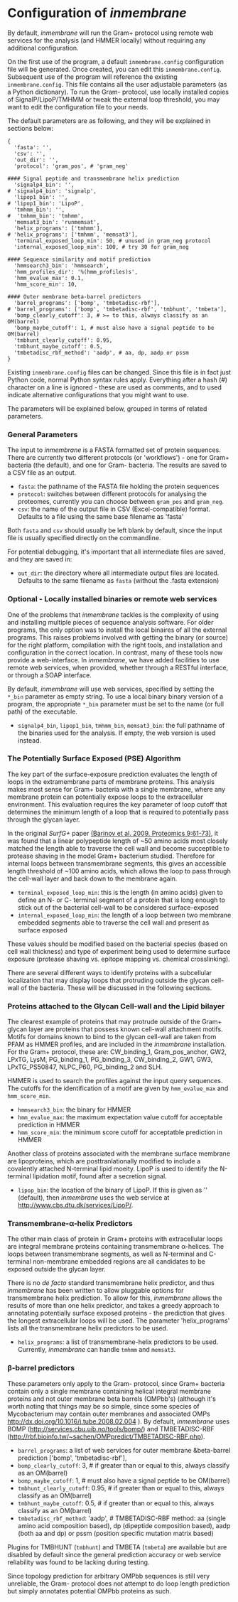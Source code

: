 # Configuration of _inmembrane_ 

By default, _inmembrane_ will run the Gram+ protocol using remote web services for the analysis (and HMMER locally) without requiring any additional configuration.

On the first use of the program, a default `inmembrane.config` configuration file will be generated. Once created, you can edit this `inmembrane.config`. Subsequent use of the program will reference the existing `inmembrane.config`. This file contains all the user adjustable parameters (as a Python dictionary). To run the Gram- protocol, use locally installed copies of SignalP/LipoP/TMHMM or tweak the external loop threshold, you may want to edit the configuration file to your needs.

The default parameters are as following, and they will be explained in sections below:

    {
      'fasta': '',
      'csv': '',
      'out_dir': '',
      'protocol': 'gram_pos', # 'gram_neg'
      
    #### Signal peptide and transmembrane helix prediction
      'signalp4_bin': '',
    # 'signalp4_bin': 'signalp',
      'lipop1_bin': '',
    # 'lipop1_bin': 'LipoP',
      'tmhmm_bin': '',
    #  'tmhmm_bin': 'tmhmm',
      'memsat3_bin': 'runmemsat',
      'helix_programs': ['tmhmm'],
    # 'helix_programs': ['tmhmm', 'memsat3'],
      'terminal_exposed_loop_min': 50, # unused in gram_neg protocol
      'internal_exposed_loop_min': 100, # try 30 for gram_neg
      
    #### Sequence similarity and motif prediction
      'hmmsearch3_bin': 'hmmsearch',
      'hmm_profiles_dir': '%(hmm_profiles)s',
      'hmm_evalue_max': 0.1,
      'hmm_score_min': 10,
      
    #### Outer membrane beta-barrel predictors
      'barrel_programs': ['bomp', 'tmbetadisc-rbf'],
    # 'barrel_programs': ['bomp', 'tmbetadisc-rbf', 'tmbhunt', 'tmbeta'],
      'bomp_clearly_cutoff': 3, # >= to this, always classify as an OM(barrel)
      'bomp_maybe_cutoff': 1, # must also have a signal peptide to be OM(barrel)
      'tmbhunt_clearly_cutoff': 0.95,
      'tmbhunt_maybe_cutoff': 0.5,
      'tmbetadisc_rbf_method': 'aadp', # aa, dp, aadp or pssm
    }

Existing `inmembrane.config` files can be changed. Since this file is in fact just Python code, normal Python syntax rules apply. Everything after a hash (#) character on a line is ignored - these are used as comments, and to used indicate alternative configurations that you might want to use.

The parameters will be explained below, grouped in terms of related parameters.

### General Parameters

The input to _inmembrane_ is a FASTA formatted set of protein sequences. There are currently two different protocols (or 'workflows') - one for Gram+ bacteria (the default), and one for Gram- bacteria. The results are saved to a CSV file as an output.

- `fasta`: the pathname of the FASTA file holding the protein sequences
- `protocol`: switches between different protocols for analysing the proteomes, currently you can choose between `gram_pos` and `gram_neg`.
- `csv`: the name of the output file in CSV (Excel-compatible) format. Defaults to a file using the same base filename as 'fasta'

Both `fasta` and `csv` should usually be left blank by default, since the input file is usually specified directly on the commandline.

For potential debugging, it's important that all intermediate files are saved, and they are saved in: 

- `out_dir`: the directory where all intermediate output files are located. Defaults to the same filename as `fasta` (without the .fasta extension)

### Optional - Locally installed binaries or remote web services

One of the problems that _inmembrane_ tackles is the complexity of using and installing multiple pieces of sequence analysis software. For older programs, the only option was to install the local binaires of all the external programs. This raises problems involved with getting the binary (or source) for the right platform, compilation with the right tools, and installation and configuration in the correct location. In contrast, many of these tools now provide a web-interface. In _inmembrane_, we have added facilities to use remote web services, when provided, whether through a RESTful interface, or through a SOAP interface.

By default, _inmembrane_ will use web services, specified by setting the `*_bin` parameter as empty string. To use a local binary binary version of a program, the appropriate `*_bin` parameter must be set to the name (or full path) of the executable.

- `signalp4_bin`, `lipop1_bin`, `tmhmm_bin`, `memsat3_bin`: the full pathname of the binaries used for the analysis. If empty, the web version is used instead.

### The Potentially Surface Exposed (PSE) Algorithm

The key part of the surface-exposure prediction evaluates the length of loops in the extramembrane parts of membrane proteins. This analysis makes most sense for Gram+ bacteria with a single membrane, where any membrane protein can potentially expose loops to the extracellular environment. This evaluation requires the key parameter of loop cutoff that determines the minimum length of a loop that is required to potentially pass through the glycan layer. 

In the original _SurfG+_ paper [(Barinov et al. 2009. Proteomics 9:61-73)](http://dx.doi.org/10.1002/pmic.200800195), it was found that a linear polypeptide length of ~50 amino acids most closely matched the length able to traverse the cell wall and become succeptible to protease shaving in the model Gram+ bacterium studied. Therefore for internal loops between transmembrane segments, this gives an accessible length threshold of ~100 amino acids, which allows the loop to pass through the cell-wall layer and back down to the membrane again.

- `terminal_exposed_loop_min`: this is the length (in amino acids) given to define an N- or C- terminal segment of a protein that is long enough to stick out of the bacterial cell-wall to be considered surface-exposed
- `internal_exposed_loop_min`: the length of a loop between two membrane embedded segments able to traverse the cell wall and present as surface exposed

These values should be modified based on the bacterial species (based on cell wall thickness) and type of experiment being used to determine surface exposure (protease shaving vs. epitope mapping vs. chemical crosslinking).

There are several different ways to identify proteins with a subcellular localization that may display loops that protruding outside the glycan cell-wall of the bacteria. These will be discussed in the following sections.

### Proteins attached to the Glycan Cell-wall and the Lipid bilayer

The clearest example of proteins that may protrude outside of the Gram+ glycan layer are proteins that possess known cell-wall attachment motifs. Motifs for domains known to bind to the glycan cell-wall are taken from PFAM as HMMER profiles, and are included in the _inmembrane_ installation. For the Gram+ protocol, these are: CW_binding_1, Gram_pos_anchor, GW2, LPxTG, LysM, PG_binding_1, PG_binding_3, CW_binding_2, GW1, GW3, LPxTG_PS50847, NLPC_P60, PG_binding_2 and SLH.

HMMER is used to search the profiles against the input query sequences. The cutoffs for the identification of a motif are given by `hmm_evalue_max` and `hmm_score_min`.

- `hmmsearch3_bin`: the binary for HMMER
- `hmm_evalue_max`: the maximum expectation value cutoff for acceptable prediction in HMMER
- `hmm_score_min`: the minimum score cutoff for acceptatble prediction in HMMER

Another class of proteins associated with the membrane surface membrane are lipoproteins, which are posttranlationally modified to include a covalently attached N-terminal lipid moeity. LipoP is used to identify the N-terminal lipidation motif, found after a secretion signal. 

- `lipop_bin`: the location of the binary of LipoP. If this is given as '' (default), then _inmembrane_ uses the web service at <http://www.cbs.dtu.dk/services/LipoP/>.

### Transmembrane-&alpha;-helix Predictors

The other main class of protein in Gram+ proteins with extracellular loops are integral membrane proteins containing transmembrane &alpha;-helices. The loops between transmembrane segments, as well as N-terminal and C-terminal non-membrane embedded regions are all candidates to be exposed outside the glycan layer.

There is no _de facto_ standard transmembrane helix predictor, and thus _inmembrane_ has been written to allow pluggable options for transmembrane helix prediction. To allow for this, _inmembrane_ allows the results of more than one helix predictor, and takes a greedy approach to annotating potentially surface exposed proteins - the prediction that gives the longest extracellular loops will be used. The parameter 'helix_programs' lists all the transmembrane helix predictors to be used.

- `helix_programs`: a list of transmembrane-helix predictors to be used. Currently, _inmembrane_ can handle `tmhmm` and `memsat3`.

### &beta;-barrel predictors
These parameters only apply to the Gram- protocol, since Gram+ bacteria contain only a single membrane containing helical integral membrane proteins and not outer membrane beta barrels (OMPbb's) (although it's worth noting that things may be so simple, since some species of Mycobacterium may contain outer membranes and associated OMPs <http://dx.doi.org/10.1016/j.tube.2008.02.004> ). By default, _inmembrane_ uses BOMP (http://services.cbu.uib.no/tools/bomp/) and TMBETADISC-RBF (http://rbf.bioinfo.tw/~sachen/OMPpredict/TMBETADISC-RBF.php).

- `barrel_programs`: a list of web services for outer membrane &beta-barrel prediction ['bomp', 'tmbetadisc-rbf'],
- `bomp_clearly_cutoff`: 3, # if greater than or equal to this, always classify as an OM(barrel)
- `bomp_maybe_cutoff`: 1, # must also have a signal peptide to be OM(barrel)
- `tmbhunt_clearly_cutoff`: 0.95, # if greater than or equal to this, always classify as an OM(barrel)
- `tmbhunt_maybe_cutoff`: 0.5, # if greater than or equal to this, always classify as an OM(barrel)
- `tmbetadisc_rbf_method`: 'aadp', # TMBETADISC-RBF method: aa (single amino acid composition based), dp (dipeptide composition based), aadp (both aa and dp) or pssm (position specific mutation matrix based)

Plugins for TMBHUNT (`tmbhunt`) and TMBETA (`tmbeta`) are available but are disabled by default since the general prediction accuracy or web service reliability was found to be lacking during testing.

Since topology prediction for arbitrary OMPbb sequences is still very unreliable, the Gram- protocol does not attempt to do loop length prediction but simply annotates potential OMPbb proteins as such.
